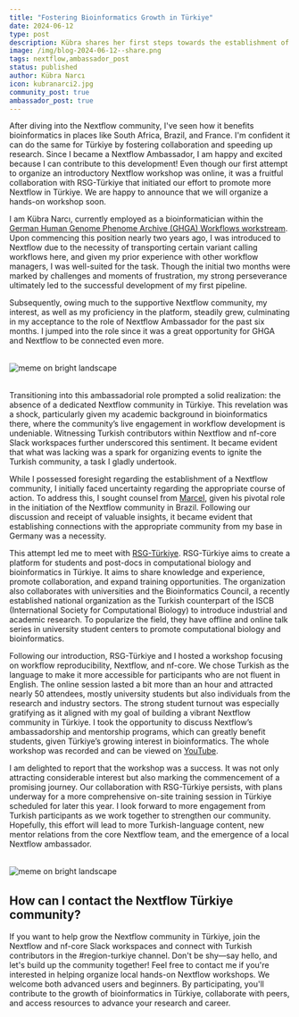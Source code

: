```yaml
---
title: "Fostering Bioinformatics Growth in Türkiye"
date: 2024-06-12
type: post
description: Kübra shares her first steps towards the establishment of a Nextflow community in Türkiye!
image: /img/blog-2024-06-12--share.png
tags: nextflow,ambassador_post
status: published
author: Kübra Narcı
icon: kubranarci2.jpg
community_post: true
ambassador_post: true
---
```


After diving into the Nextflow community, I've seen how it benefits bioinformatics in places like South Africa, Brazil, and France. I'm confident it can do the same for Türkiye by fostering collaboration and speeding up research. Since I became a Nextflow Ambassador, I am happy and excited because I can contribute to this development! Even though our first attempt to organize an introductory Nextflow workshop was online, it was a fruitful collaboration with RSG-Türkiye that initiated our effort to promote more Nextflow in Türkiye. We are happy to announce that we will organize a hands-on workshop soon.

<!-- end-archive-description -->

I am Kübra Narcı, currently employed as a bioinformatician within the [German Human Genome Phenome Archive (GHGA) Workflows workstream](https://www.ghga.de/about-us/team-members/narci-kuebra). Upon commencing this position nearly two years ago, I was introduced to Nextflow due to the necessity of transporting certain variant calling workflows here, and given my prior experience with other workflow managers, I was well-suited for the task. Though the initial two months were marked by challenges and moments of frustration, my strong perseverance ultimately led to the successful development of my first pipeline.

Subsequently, owing much to the supportive Nextflow community, my interest, as well as my proficiency in the platform, steadily grew, culminating in my acceptance to the role of Nextflow Ambassador for the past six months. I jumped into the role since it was a great opportunity for GHGA and Nextflow to be connected even more.

<div style="margin-top: 2rem; margin-bottom: 2rem;">
    <img src="/img/blog-2024-06-12-turkish_workshop1a.png" alt="meme on bright landscape" />
</div>

Transitioning into this ambassadorial role prompted a solid realization: the absence of a dedicated Nextflow community in Türkiye. This revelation was a shock, particularly given my academic background in bioinformatics there, where the community’s live engagement in workflow development is undeniable. Witnessing Turkish contributors within Nextflow and nf-core Slack workspaces further underscored this sentiment. It became evident that what was lacking was a spark for organizing events to ignite the Turkish community, a task I gladly undertook.

While I possessed foresight regarding the establishment of a Nextflow community, I initially faced uncertainty regarding the appropriate course of action. To address this, I sought counsel from [Marcel](https://www.twitter.com/mribeirodantas), given his pivotal role in the initiation of the Nextflow community in Brazil. Following our discussion and receipt of valuable insights, it became evident that establishing connections with the appropriate community from my base in Germany was a necessity.

This attempt led me to meet with [RSG-Türkiye](https://rsgturkey.com). RSG-Türkiye aims to create a platform for students and post-docs in computational biology and bioinformatics in Türkiye. It aims to share knowledge and experience, promote collaboration, and expand training opportunities. The organization also collaborates with universities and the Bioinformatics Council, a recently established national organization as the Turkish counterpart of the ISCB (International Society for Computational Biology) to introduce industrial and academic research. To popularize the field, they have offline and online talk series in university student centers to promote computational biology and bioinformatics.

Following our introduction, RSG-Türkiye and I hosted a workshop focusing on workflow reproducibility, Nextflow, and nf-core. We chose Turkish as the language to make it more accessible for participants who are not fluent in English. The online session lasted a bit more than an hour and attracted nearly 50 attendees, mostly university students but also individuals from the research and industry sectors. The strong student turnout was especially gratifying as it aligned with my goal of building a vibrant Nextflow community in Türkiye. I took the opportunity to discuss Nextflow’s ambassadorship and mentorship programs, which can greatly benefit students, given Türkiye’s growing interest in bioinformatics. The whole workshop was recorded and can be viewed on [YouTube](https://www.youtube.com/watch?v=AqNmIkoQrNo&ab_channel=RSG-Turkey).

I am delighted to report that the workshop was a success. It was not only attracting considerable interest but also marking the commencement of a promising journey. Our collaboration with RSG-Türkiye persists, with plans underway for a more comprehensive on-site training session in Türkiye scheduled for later this year. I look forward to more engagement from Turkish participants as we work together to strengthen our community. Hopefully, this effort will lead to more Turkish-language content, new mentor relations from the core Nextflow team, and the emergence of a local Nextflow ambassador.

<div style="margin-top: 2rem; margin-bottom: 2rem;">
    <img src="/img/blog-2024-06-12-turkish_workshop2a.png" alt="meme on bright landscape" />
</div>

## How can I contact the Nextflow Türkiye community?

If you want to help grow the Nextflow community in Türkiye, join the Nextflow and nf-core Slack workspaces and connect with Turkish contributors in the #region-turkiye channel. Don't be shy—say hello, and let's build up the community together! Feel free to contact me if you're interested in helping organize local hands-on Nextflow workshops. We welcome both advanced users and beginners. By participating, you'll contribute to the growth of bioinformatics in Türkiye, collaborate with peers, and access resources to advance your research and career.
